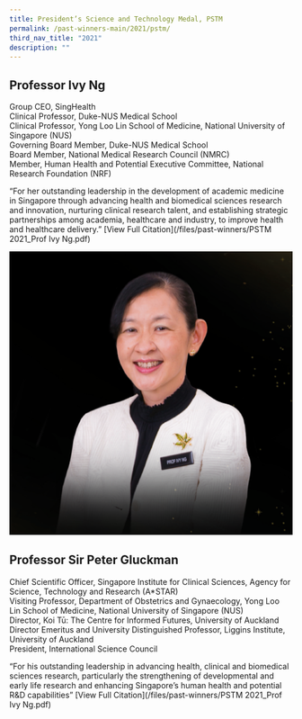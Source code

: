 ```yaml
---
title: President’s Science and Technology Medal, PSTM
permalink: /past-winners-main/2021/pstm/
third_nav_title: "2021"
description: ""
---
```


## Professor Ivy Ng
Group CEO, SingHealth  
Clinical Professor, Duke-NUS Medical School  
Clinical Professor, Yong Loo Lin School of Medicine, National University of Singapore (NUS)  
Governing Board Member, Duke-NUS Medical School  
Board Member, National Medical Research Council (NMRC)  
Member, Human Health and Potential Executive Committee, National Research Foundation (NRF)  
  

  

“For her outstanding leadership in the development of academic medicine in Singapore through advancing health and biomedical sciences research and innovation, nurturing clinical research talent, and establishing strategic partnerships among academia, healthcare and industry, to improve health and healthcare delivery.”
[View Full Citation](/files/past-winners/PSTM 2021_Prof Ivy Ng.pdf)

![Professor Ivy Ng](/images/Past%20Winners/2021/Ivy%20Ng.png)
## Professor Sir Peter Gluckman
Chief Scientific Officer, Singapore Institute for Clinical Sciences, Agency for Science, Technology and Research (A\*STAR)  
Visiting Professor, Department of Obstetrics and Gynaecology, Yong Loo Lin School of Medicine, National University of Singapore (NUS)  
Director, Koi Tū: The Centre for Informed Futures, University of Auckland  
Director Emeritus and University Distinguished Professor, Liggins Institute, University of Auckland  
President, International Science Council  
  

  

“For his outstanding leadership in advancing health, clinical and biomedical sciences research, particularly the strengthening of developmental and early life research and enhancing Singapore’s human health and potential R&D capabilities”
[View Full Citation](/files/past-winners/PSTM 2021_Prof Ivy Ng.pdf)


